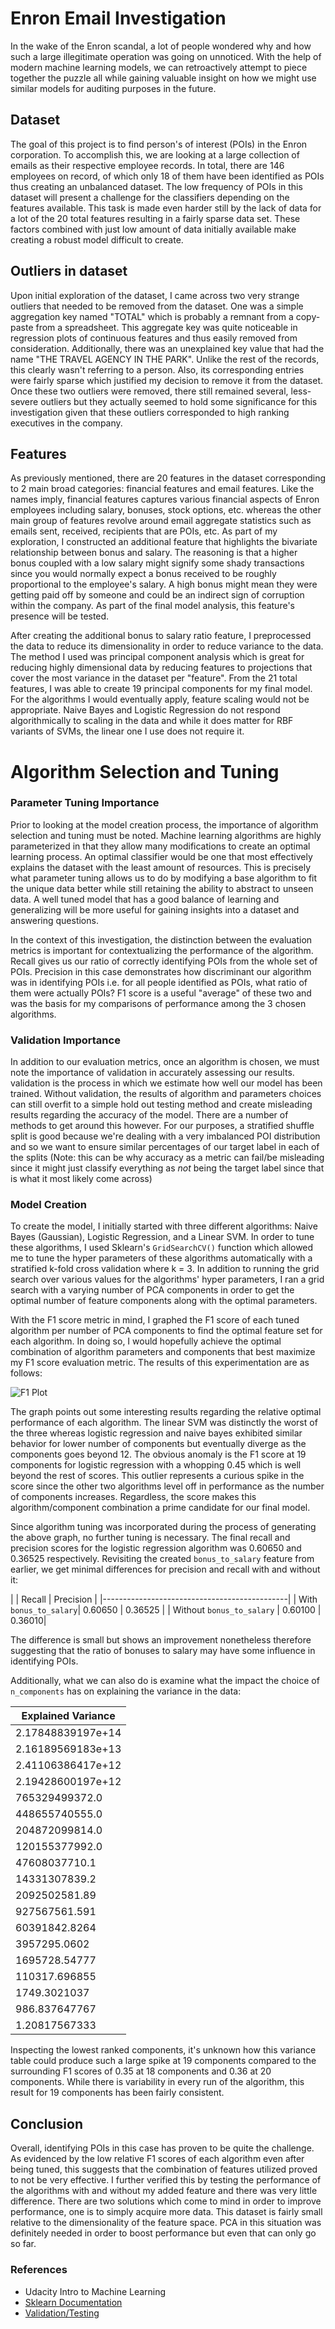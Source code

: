# Enron Email Investigation

In the wake of the Enron scandal, a lot of people wondered why and how such a large illegitimate operation was going on unnoticed. With the help of modern machine learning models, we can retroactively attempt to piece together the puzzle all while gaining valuable insight on how we might use similar models for auditing purposes in the future.

## Dataset

The goal of this project is to find person's of interest (POIs) in the Enron corporation. To accomplish this, we are looking at a large collection of emails as their respective employee records. In total, there are 146 employees on record, of which only 18 of them have been identified as POIs thus creating an unbalanced dataset. The low frequency of POIs in this dataset will present a challenge for the classifiers depending on the features available. This task is made even harder still by the lack of data for a lot of the 20 total features resulting in a fairly sparse data set. These factors combined with just low amount of data initially available make creating a robust model difficult to create.

## Outliers in dataset

Upon initial exploration of the dataset, I came across two very strange outliers that needed to be removed from the dataset. One was a simple aggregation key named "TOTAL" which is probably a remnant from a copy-paste from a spreadsheet. This aggregate key was quite noticeable in regression plots of continuous features and thus easily removed from consideration. Additionally, there was an unexplained key value that had the name "THE TRAVEL AGENCY IN THE PARK". Unlike the rest of the records, this clearly wasn't referring to a person. Also, its corresponding entries were fairly sparse which justified my decision to remove it from the dataset. Once these two outliers were removed, there still remained several, less-severe outliers but they actually seemed to hold some significance for this investigation given that these outliers corresponded to high ranking executives in the company.

## Features

As previously mentioned, there are 20 features in the dataset corresponding to 2 main broad categories: financial features and email features. Like the names imply, financial features captures various financial aspects of Enron employees including salary, bonuses, stock options, etc. whereas the other main group of features revolve around email aggregate statistics such as emails sent, received, recipients that are POIs, etc. As part of my exploration, I constructed an additional feature that highlights the bivariate relationship between bonus and salary. The reasoning is that a higher bonus coupled with a low salary might signify some shady transactions since you would normally expect a bonus received to be roughly proportional to the employee's salary. A high bonus might mean they were getting paid off by someone and could be an indirect sign of corruption within the company. As part of the final model analysis, this feature's presence will be tested.

After creating the additional bonus to salary ratio feature, I preprocessed the data to reduce its dimensionality in order to reduce variance to the data. The method I used was principal component analysis which is great for reducing highly dimensional data by reducing features to projections that cover the most variance in the dataset per "feature". From the 21 total features, I was able to create 19 principal components for my final model. For the algorithms I would eventually apply, feature scaling would not be appropriate. Naive Bayes and Logistic Regression do not respond algorithmically to scaling in the data and while it does matter for RBF variants of SVMs, the linear one I use does not require it.

# Algorithm Selection and Tuning

### Parameter Tuning Importance

Prior to looking at the model creation process, the importance of algorithm selection and tuning must be noted. Machine learning algorithms are highly parameterized in that they allow many modifications to create an optimal learning process. An optimal classifier would be one that most effectively explains the dataset with the least amount of resources. This is precisely what parameter tuning allows us to do by modifying a base algorithm to fit the unique data better while still retaining the ability to abstract to unseen data. A well tuned model that has a good balance of learning and generalizing will be more useful for gaining insights into a dataset and answering questions.

In the context of this investigation, the distinction between the evaluation metrics is important for contextualizing the performance of the algorithm. Recall gives us our ratio of correctly identifying POIs from the whole set of POIs. Precision in this case demonstrates how discriminant our algorithm was in identifying POIs i.e. for all people identified as POIs, what ratio of them were actually POIs? F1 score is a useful "average" of these two and was the basis for my comparisons of performance among the 3 chosen algorithms.

### Validation Importance

In addition to our evaluation metrics, once an algorithm is chosen, we must note the importance of validation in accurately assessing our results. validation is the process in which we estimate how well our model has been trained. Without validation, the results of algorithm and parameters choices can still overfit to a simple hold out testing method and create misleading results regarding the accuracy of the model. There are a number of methods to get around this however. For our purposes, a stratified shuffle split is good because we're dealing with a very imbalanced POI distribution and so we want to ensure similar percentages of our target label in each of the splits (Note: this can be why accuracy as a metric can fail/be misleading since it might just classify everything as *not* being the target label since that is what it most likely come across)

### Model Creation

To create the model, I initially started with three different algorithms: Naive Bayes (Gaussian), Logistic Regression, and a Linear SVM. In order to tune these algorithms, I used Sklearn's `GridSearchCV()` function which allowed me to tune the hyper parameters of these algorithms automatically with a stratified k-fold cross validation where k = 3. In addition to running the grid search over various values for the algorithms' hyper parameters, I ran a grid search with a varying number of PCA components in order to get the optimal number of feature components along with the optimal parameters.


With the F1 score metric in mind, I graphed the F1 score of each tuned algorithm per number of PCA components to find the optimal feature set for each algorithm. In doing so, I would hopefully achieve the optimal combination of algorithm parameters and components that best maximize my F1 score evaluation metric. The results of this experimentation are as follows:

![F1 Plot](f1.png)

The graph points out some interesting results regarding the relative optimal performance of each algorithm. The linear SVM was distinctly the worst of the three whereas logistic regression and naive bayes exhibited similar behavior for lower number of components but eventually diverge as the components goes beyond 12. The obvious anomaly is the F1 score at 19 components for logistic regression with a whopping 0.45 which is well beyond the rest of scores. This outlier represents a curious spike in the score since the other two algorithms level off in performance as the number of components increases. Regardless, the score makes this algorithm/component combination a prime candidate for our final model.

Since algorithm tuning was incorporated during the process of generating the above graph, no further tuning is necessary. The final recall and precision scores for the logistic regression algorithm was 0.60650 and 0.36525 respectively. Revisiting the created `bonus_to_salary` feature from earlier, we get minimal differences for precision and recall with and without it:

|                         | Recall | Precision |
|----------------------------------------------|
| With `bonus_to_salary`| 0.60650   | 0.36525  |
| Without `bonus_to_salary` | 0.60100 | 0.36010|

The difference is small but shows an improvement nonetheless therefore suggesting that the ratio of bonuses to salary may have some influence in identifying POIs.

Additionally, what we can also do is examine what the impact the choice of `n_components` has on explaining the variance in the data:   


| Explained Variance |
|--------------------|
|2.17848839197e+14
|2.16189569183e+13
|2.41106386417e+12
|2.19428600197e+12
|765329499372.0
|448655740555.0
|204872099814.0
|120155377992.0
|47608037710.1
|14331307839.2
|2092502581.89
|927567561.591
|60391842.8264
|3957295.0602
|1695728.54777
|110317.696855
|1749.3021037
|986.837647767
|1.20817567333

Inspecting the lowest ranked components, it's unknown how this variance table could produce such a large spike at 19 components compared to the surrounding F1 scores of 0.35 at 18 components and 0.36 at 20 components. While there is variability in every run of the algorithm, this result for 19 components has been fairly consistent.


## Conclusion

Overall, identifying POIs in this case has proven to be quite the challenge. As evidenced by the low relative F1 scores of each algorithm even after being tuned, this suggests that the combination of features utilized proved to not be very effective. I further verified this by testing the performance of the algorithms with and without my added feature and there was very little difference. There are two solutions which come to mind in order to improve performance, one is to simply acquire more data. This dataset is fairly small relative to the dimensionality of the feature space. PCA in this situation was definitely needed in order to boost performance but even that can only go so far.  

### References

* Udacity Intro to Machine Learning
* [Sklearn Documentation](http://scikit-learn.org/stable/documentation.html)
* [Validation/Testing](http://stats.stackexchange.com/questions/19048/what-is-the-difference-between-test-set-and-validation-set?noredirect=1&lq=1)
